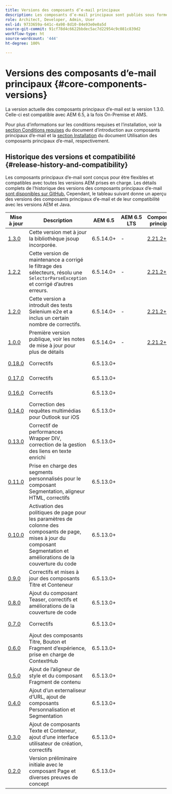 ```yaml
---
title: Versions des composants d’e-mail principaux
description: Les composants d’e-mail principaux sont publiés sous forme de versions.
role: Architect, Developer, Admin, User
exl-id: 9733659a-641c-4a98-8d10-84e93e0e0a5d
source-git-commit: 91cf78d4c6622bbdec5ac7d22954c9c081c839d2
workflow-type: ht
source-wordcount: '444'
ht-degree: 100%

---
```



# Versions des composants d’e-mail principaux {#core-components-versions}

La version actuelle des composants principaux d’e-mail est la version 1.3.0. Celle-ci est compatible avec AEM 6.5, à la fois On-Premise et AMS.

Pour plus d’informations sur les conditions requises et l’installation, voir la [section Conditions requises](/help/email/introduction.md#requirements) du document d’introduction aux composants principaux d’e-mail et la [section Installation](/help/email/using.md#installing-the-email-core-components) du document Utilisation des composants principaux d’e-mail, respectivement.

## Historique des versions et compatibilité {#release-history-and-compatibility}

Les composants principaux d’e-mail sont conçus pour être flexibles et compatibles avec toutes les versions AEM prises en charge. Les détails complets de l’historique des versions des composants principaux d’e-mail [sont disponibles sur GitHub.](https://github.com/adobe/aem-core-email-components/releases) Cependant, le tableau suivant donne un aperçu des versions des composants principaux d’e-mail et de leur compatibilité avec les versions AEM et Java.

| Mise à jour | Description | AEM 6.5 | AEM 6.5 LTS | Composants principaux | Java | Date de publication |
|---|---|---|---|---|---|---|
| [1.3.0](https://github.com/adobe/aem-core-email-components/releases/tag/core.email.components.reactor-1.3.0) | Cette version met à jour la bibliothèque jsoup incorporée. | 6.5.14.0+ | - | [2.21.2+](/help/versions.md) | 8, 11 | 28 Juin 2024 |
| [1.2.2](https://github.com/adobe/aem-core-email-components/releases/tag/core.email.components.reactor-1.2.2) | Cette version de maintenance a corrigé le filtrage des sélecteurs, résolu une `SelectorParseException` et corrigé d’autres erreurs. | 6.5.14.0+ | - | [2.21.2+](/help/versions.md) | 8, 11 | 24 mai 2023 |
| [1.2.0](https://github.com/adobe/aem-core-email-components/releases/tag/core.email.components.reactor-1.2.0) | Cette version a introduit des tests Selenium e2e et a inclus un certain nombre de correctifs. | 6.5.14.0+ | - | [2.21.2+](/help/versions.md) | 8, 11 | 29 novembre 2022 |
| [1.0.0](https://github.com/adobe/aem-core-email-components/releases/tag/core.email.components.reactor-1.0.0) | Première version publique, voir les notes de mise à jour pour plus de détails | 6.5.14.0+ | - | [2.21.2+](/help/versions.md) | 8, 11 | 29 novembre 2022 |
| [0.18.0](https://github.com/adobe/aem-core-email-components/releases/tag/v0.18.0) | Correctifs | 6.5.13.0+ |  |  | 8, 11 | 30 septembre 2022 |
| [0.17.0](https://github.com/adobe/aem-core-email-components/releases/tag/v0.17.0) | Correctifs | 6.5.13.0+ |  |  | 8, 11 | 27 septembre 2022 |
| [0.16.0](https://github.com/adobe/aem-core-email-components/releases/tag/v0.16.0) | Correctifs | 6.5.13.0+ |  |  | 8, 11 | 14 septembre 2022 |
| [0.14.0](https://github.com/adobe/aem-core-email-components/releases/tag/v0.14.0) | Correction des requêtes multimédias pour Outlook sur iOS | 6.5.13.0+ |  |  | 8, 11 | 8 août 2022 |
| [0.13.0](https://github.com/adobe/aem-core-email-components/releases/tag/v0.13.0) | Correctif de performances Wrapper DIV, correction de la gestion des liens en texte enrichi | 6.5.13.0+ |  |  | 8, 11 | 27 juillet 2022 |
| [0.11.0](https://github.com/adobe/aem-core-email-components/releases/tag/v0.11.0) | Prise en charge des segments personnalisés pour le composant Segmentation, aligneur HTML, correctifs | 6.5.13.0+ |  |  | 8, 11 | 6 juillet 2022 |
| [0.10.0](https://github.com/adobe/aem-core-email-components/releases/tag/v0.10.0) | Activation des politiques de page pour les paramètres de colonne des composants de page, mises à jour du composant Segmentation et améliorations de la couverture du code | 6.5.13.0+ |  |  | 8, 11 | 15 juin 2022 |
| [0.9.0](https://github.com/adobe/aem-core-email-components/releases/tag/v0.9.0) | Correctifs et mises à jour des composants Titre et Conteneur | 6.5.13.0+ |  |  | 8, 11 | 1er juin 2022 |
| [0.8.0](https://github.com/adobe/aem-core-email-components/releases/tag/v0.8.0) | Ajout du composant Teaser, correctifs et améliorations de la couverture de code | 6.5.13.0+ |  |  | 8, 11 | 19 mai 2022 |
| [0.7.0](https://github.com/adobe/aem-core-email-components/releases/tag/v0.7.0) | Correctifs | 6.5.13.0+ |  |  | 8, 11 | 4 mai 2022 |
| [0.6.0](https://github.com/adobe/aem-core-email-components/releases/tag/v0.6.0) | Ajout des composants Titre, Bouton et Fragment d’expérience, prise en charge de ContextHub | 6.5.13.0+ |  |  | 8, 11 | 20 avril 2022 |
| [0.5.0](https://github.com/adobe/aem-core-email-components/releases/tag/v0.5.0) | Ajout de l’aligneur de style et du composant Fragment de contenu | 6.5.13.0+ |  |  | 8, 11 | 7 avril 2022 |
| [0.4.0](https://github.com/adobe/aem-core-email-components/releases/tag/v0.4.0) | Ajout d’un externaliseur d’URL, ajout de composants Personnalisation et Segmentation | 6.5.13.0+ |  |  | 8, 11 | 23 mars 2022 |
| [0.3.0](https://github.com/adobe/aem-core-email-components/releases/tag/v0.3.0) | Ajout de composants Texte et Conteneur, ajout d’une interface utilisateur de création, correctifs | 6.5.13.0+ |  |  | 8, 11 | 9 mars 2022 |
| [0.2.0](https://github.com/adobe/aem-core-email-components/releases/tag/v0.2.0) | Version préliminaire initiale avec le composant Page et diverses preuves de concept | 6.5.13.0+ |  |  | 8, 11 | 24 février 2022 |
